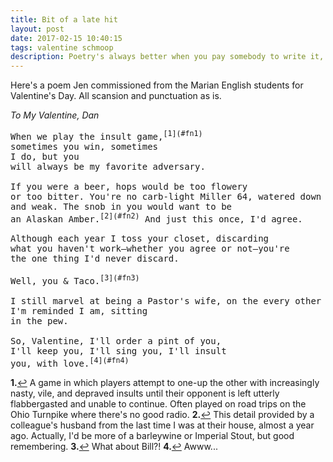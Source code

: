 ```yaml
---
title: Bit of a late hit
layout: post
date: 2017-02-15 10:40:15
tags: valentine schmoop
description: Poetry's always better when you pay somebody to write it, yes?
---
```

Here's a poem Jen commissioned from the Marian English students for Valentine's Day. All scansion and punctuation as is.

*To My Valentine, Dan*

<pre>When we play the insult game,<sup id="a1">[1](#fn1)</sup>
sometimes you win, sometimes
I do, but you
will always be my favorite adversary.

If you were a beer, hops would be too flowery
or too bitter. You're no carb-light Miller 64, watered down
and weak. The snob in you would want to be
an Alaskan Amber.<sup id="a2">[2](#fn2)</sup> And just this once, I'd agree.

Although each year I toss your closet, discarding
what you haven't work&mdash;whether you agree or not&mdash;you're
the one thing I'd never discard.

Well, you & Taco.<sup id="a3">[3](#fn3)</sup>

I still marvel at being a Pastor's wife, on the every other Sunday
I'm reminded I am, sitting
in the pew.

So, Valentine, I'll order a pint of you,
I'll keep you, I'll sing you, I'll insult
you, with love.<sup id="a4">[4](#fn4)</sup></pre>

<b id="fn1">1.</b>[↩](#a1) A game in which players attempt to one-up the other with increasingly nasty, vile, and depraved insults until their opponent is left utterly flabbergasted and unable to continue. Often played on road trips on the Ohio Turnpike where there's no good radio.
<b id="fn2">2.</b>[↩](#a2) This detail provided by a colleague's husband from the last time I was at their house, almost a year ago. Actually, I'd be more of a barleywine or Imperial Stout, but good remembering.
<b id="fn3">3.</b>[↩](#a3) What about Bill?!
<b id="fn4">4.</b>[↩](#a4) Awww...
